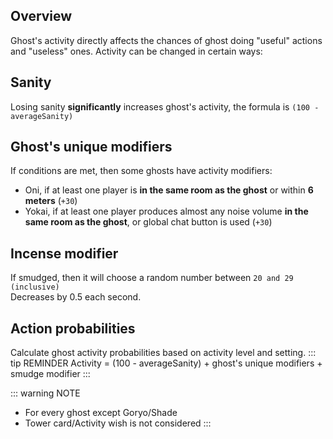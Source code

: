<script setup>
import Calculator from '../.vitepress/theme/components/Calculator.vue'
</script>

## Overview
Ghost's activity directly affects the chances of ghost doing "useful" actions and "useless" ones. Activity can be changed in certain ways:

## Sanity
Losing sanity **significantly** increases ghost's activity, the formula is ```(100 - averageSanity)```

## Ghost's unique modifiers
If conditions are met, then some ghosts have activity modifiers:
- Oni, if at least one player is **in the same room as the ghost** or within **6 meters** (`+30`)
- Yokai, if at least one player produces almost any noise volume **in the same room as the ghost**, or global chat button is used (`+30`)

## Incense modifier
If smudged, then it will choose a random number between `20 and 29 (inclusive)` <br>
Decreases by 0.5 each second.

## Action probabilities

Calculate ghost activity probabilities based on activity level and setting.
::: tip REMINDER
Activity = (100 - averageSanity) + ghost's unique modifiers + smudge modifier
:::

<Calculator />

::: warning NOTE
- For every ghost except Goryo/Shade
- Tower card/Activity wish is not considered
:::
